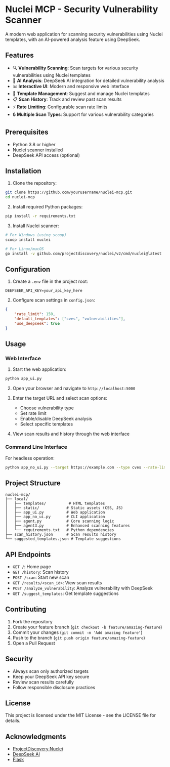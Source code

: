 # Nuclei MCP - Security Vulnerability Scanner

A modern web application for scanning security vulnerabilities using Nuclei templates, with an AI-powered analysis feature using DeepSeek.

## Features

- 🔍 **Vulnerability Scanning**: Scan targets for various security vulnerabilities using Nuclei templates
- 🤖 **AI Analysis**: DeepSeek AI integration for detailed vulnerability analysis
- 📊 **Interactive UI**: Modern and responsive web interface
- 📝 **Template Management**: Suggest and manage Nuclei templates
- 📋 **Scan History**: Track and review past scan results
- ⚡ **Rate Limiting**: Configurable scan rate limits
- 🔒 **Multiple Scan Types**: Support for various vulnerability categories

## Prerequisites

- Python 3.8 or higher
- Nuclei scanner installed
- DeepSeek API access (optional)

## Installation

1. Clone the repository:
```bash
git clone https://github.com/yourusername/nuclei-mcp.git
cd nuclei-mcp
```

2. Install required Python packages:
```bash
pip install -r requirements.txt
```

3. Install Nuclei scanner:
```bash
# For Windows (using scoop)
scoop install nuclei

# For Linux/macOS
go install -v github.com/projectdiscovery/nuclei/v2/cmd/nuclei@latest
```

## Configuration

1. Create a `.env` file in the project root:
```env
DEEPSEEK_API_KEY=your_api_key_here
```

2. Configure scan settings in `config.json`:
```json
{
    "rate_limit": 150,
    "default_templates": ["cves", "vulnerabilities"],
    "use_deepseek": true
}
```

## Usage

### Web Interface

1. Start the web application:
```bash
python app_ui.py
```

2. Open your browser and navigate to `http://localhost:5000`

3. Enter the target URL and select scan options:
   - Choose vulnerability type
   - Set rate limit
   - Enable/disable DeepSeek analysis
   - Select specific templates

4. View scan results and history through the web interface

### Command Line Interface

For headless operation:
```bash
python app_no_ui.py --target https://example.com --type cves --rate-limit 150
```

## Project Structure

```
nuclei-mcp/
├── local/
│   ├── templates/          # HTML templates
│   ├── static/            # Static assets (CSS, JS)
│   ├── app_ui.py          # Web application
│   ├── app_no_ui.py       # CLI application
│   ├── agent.py           # Core scanning logic
│   ├── agent3.py          # Enhanced scanning features
│   └── requirements.txt   # Python dependencies
├── scan_history.json      # Scan results history
└── suggested_templates.json # Template suggestions
```

## API Endpoints

- `GET /`: Home page
- `GET /history`: Scan history
- `POST /scan`: Start new scan
- `GET /results/<scan_id>`: View scan results
- `POST /analyze_vulnerability`: Analyze vulnerability with DeepSeek
- `GET /suggest_templates`: Get template suggestions

## Contributing

1. Fork the repository
2. Create your feature branch (`git checkout -b feature/amazing-feature`)
3. Commit your changes (`git commit -m 'Add amazing feature'`)
4. Push to the branch (`git push origin feature/amazing-feature`)
5. Open a Pull Request

## Security

- Always scan only authorized targets
- Keep your DeepSeek API key secure
- Review scan results carefully
- Follow responsible disclosure practices

## License

This project is licensed under the MIT License - see the LICENSE file for details.

## Acknowledgments

- [ProjectDiscovery Nuclei](https://github.com/projectdiscovery/nuclei)
- [DeepSeek AI](https://deepseek.com)
- [Flask](https://flask.palletsprojects.com/) 